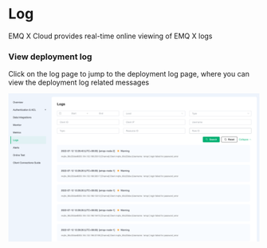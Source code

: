 # Log

EMQ X Cloud provides real-time online viewing of EMQ X logs



### View deployment log

Click on the log page to jump to the deployment log page, where you can view the deployment log related messages

![view_log](./_assets/logs.png)

